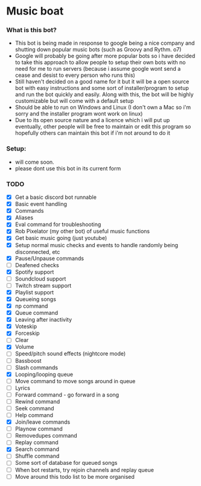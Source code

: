 # Music boat

  

### What is this bot?

- This bot is being made in response to google being a nice company and shutting down popular music bots (such as Groovy and Rythm. o7)
- Google will probably be going after more popular bots so i have decided to take this approach to allow people to setup their own bots with no need for me to run servers (because i assume google wont send a cease and desist to every person who runs this)
- Still haven't decided on a good name for it but it will be a open source bot with easy instructions and some sort of installer/program to setup and run the bot quickly and easily. Along with this, the bot will be highly customizable but will come with a default setup
- Should be able to run on Windows and Linux (I don't own a Mac so i'm sorry and the installer program wont work on linux)
- Due to its open source nature and a licence which i will put up eventually, other people will be free to maintain or edit this program so hopefully others can maintain this bot if i'm not around to do it

### Setup:
- will come soon.
- please dont use this bot in its current form
  

### TODO

- [x] Get a basic discord bot runnable
- [x] Basic event handling
- [x] Commands
- [x] Aliases
- [x] Eval command for troubleshooting
- [x] Rob Pixelator (my other bot) of useful music functions
- [x] Get basic music going (just youtube)
- [x] Setup normal music checks and events to handle randomly being disconnected, etc
- [x] Pause/Unpause commands
- [ ] Deafened checks
- [x] Spotify support
- [ ] Soundcloud support
- [ ] Twitch stream support
- [x] Playlist support
- [x] Queueing songs
- [x] np command
- [x] Queue command
- [x] Leaving after inactivity
- [x] Voteskip
- [x] Forceskip
- [ ] Clear
- [x] Volume
- [ ] Speed/pitch sound effects (nightcore mode)
- [ ] Bassboost
- [ ] Slash commands
- [x] Looping/looping queue
- [ ] Move command to move songs around in queue
- [ ] Lyrics
- [ ] Forward command - go forward in a song
- [ ] Rewind command
- [ ] Seek command
- [ ] Help command
- [x] Join/leave commands
- [ ] Playnow command
- [ ] Removedupes command
- [ ] Replay command
- [x] Search command
- [ ] Shuffle command
- [ ] Some sort of database for queued songs
- [ ] When bot restarts, try rejoin channels and replay queue
- [ ] Move around this todo list to be more organised
